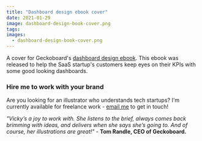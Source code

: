 ```yaml
---
title: "Dashboard design ebook cover"
date: 2021-01-29
image: dashboard-design-book-cover.png
tags:
images:
  - dashboard-design-book-cover.png
---
```


A cover for Geckoboard's [dashboard design ebook](https://www.geckoboard.com/best-practice/dashboard-design/). This ebook was released to help the SaaS startup's customers keep eyes on their KPIs with some good looking dashboards.

### Hire me to work with your brand
Are you looking for an illustrator who understands tech startups? I'm currently available for freelance work - [email me](mailto:vicky@vickyhughes.co.uk) to get in touch!

*"Vicky’s a joy to work with. She listens to the brief, always comes back brimming with ideas, and delivers when she says she’s going to. And of course, her illustrations are great!"* - **Tom Randle, CEO of Geckoboard.**